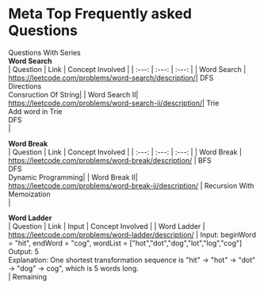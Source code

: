 # Meta Top Frequently asked Questions

Questions With Series<br>
**Word Search**<br>
| Question | Link | Concept Involved |
| :---:   | :---: | :---: |
| Word Search | https://leetcode.com/problems/word-search/description/| DFS<br>Directions<br>Consruction Of String|
| Word Search II| https://leetcode.com/problems/word-search-ii/description/| Trie<br>Add word in Trie<br>DFS<br>|

**Word Break**<br>
| Question | Link | Concept Involved |
| :---:   | :---: | :---: |
| Word Break | https://leetcode.com/problems/word-break/description/ | BFS<br>DFS<br>Dynamic Programming|
| Word Break II| https://leetcode.com/problems/word-break-ii/description/ | Recursion With Memoization<br>|

**Word Ladder**<br>
| Question | Link | Input | Concept Involved |
| Word Ladder | https://leetcode.com/problems/word-ladder/description/ | Input: beginWord = "hit", endWord = "cog", wordList = ["hot","dot","dog","lot","log","cog"] <br>
Output: 5 <br>
Explanation: One shortest transformation sequence is "hit" -> "hot" -> "dot" -> "dog" -> cog", which is 5 words long.<br> | Remaining









